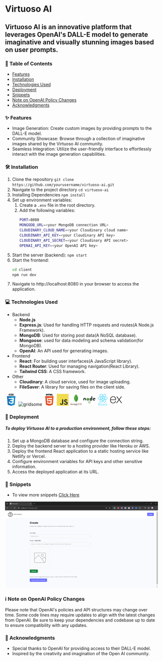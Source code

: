 # Virtuoso AI
## Virtuoso AI is an innovative platform that leverages OpenAI's DALL-E model to generate imaginative and visually stunning images based on user prompts.

### 📌 Table of Contents
 * [Features](#features)
 * [Installation](#installation)
* [Technologies Used](#technologies-used)
* [Deployment](#deployment)
* [Snippets](#snippets)
* [Note on OpenAI Policy Changes](#note-on-openai-policy-changes)
* [Acknowledgments](#acknowledgments)

<a id="features"></a>
### ✨ Features
- Image Generation: Create custom images by providing prompts to the DALL-E model.
- Community Showcase: Browse through a collection of imaginative images shared by the Virtuoso AI community.
- Seamless Integration: Utilize the user-friendly interface to effortlessly interact with the image generation capabilities.

<a id="installation"></a>
### 🛠️ Installation
1. Clone the repository  `git clone https://github.com/yourusername/virtuoso-ai.git`
2. Navigate to the project directory `cd virtuoso-ai`
3. Installing Dependencies `npm install`
4. Set up environment variables:
   1. Create a `.env` file in the root directory.
   2. Add the following variables:
      ```bash
      PORT=8080
      MONGODB_URL=<your MongoDB connection URL>
      CLOUDINARY_CLOUD_NAME=<your Cloudinary cloud name>
      CLOUDINARY_API_KEY=<your Cloudinary API key>
      CLOUDINARY_API_SECRET=<your Cloudinary API secret>
      OPENAI_API_KEY=<your OpenAI API key>
      ```
5. Start the server (backend): `npm start`
6. Start the frontend:
   ``` bash
   cd client
   npm run dev
   ```
7. Navigate to http://localhost:8080 in your browser to access the application.

<a id="technologies-used"></a>
### 💻 Technologies Used
- Backend
  - **Node.js**
  - **Express.js**: Used for handling HTTP requests and routes(A Node.js Framework).
  - **MongoDB**: Used for storing post data(A NoSQL database).
  - **Mongoose**: used for data modeling and schema validation(for MongoDB).
  - **OpenAI**: An API used for generating images.
- Frontend
  - **React**: For building user interfaces(A JavaScript library).
  - **React Router**: Used for managing navigation(React Library).
  - **Tailwind CSS**: A CSS framework.
- Other
  - **Cloudinary**: A cloud service, used for image uploading.
  - **FileSaver**: A library for saving files on the client side.

<p align="left">
  <img src="https://raw.githubusercontent.com/devicons/devicon/master/icons/css3/css3-original-wordmark.svg" alt="css3" width="40" height="40"/>  
  <img src="https://www.vectorlogo.zone/logos/gridsome/gridsome-icon.svg" alt="gridsome" width="40" height="40"/>
  <img src="https://raw.githubusercontent.com/devicons/devicon/master/icons/html5/html5-original-wordmark.svg" alt="html5" width="40" height="40"/>
  <img src="https://raw.githubusercontent.com/devicons/devicon/master/icons/javascript/javascript-original.svg" alt="javascript" width="40" height="40"/>  
  <img src="https://raw.githubusercontent.com/devicons/devicon/master/icons/mongodb/mongodb-original-wordmark.svg" alt="mongodb" width="40" height="40"/>  
  <img src="https://raw.githubusercontent.com/devicons/devicon/master/icons/nodejs/nodejs-original-wordmark.svg" alt="nodejs" width="40"     height="40"/>  
  <img src="https://raw.githubusercontent.com/devicons/devicon/master/icons/react/react-original-wordmark.svg" alt="react" width="40" height="40"/>
  <img src="https://raw.githubusercontent.com/devicons/devicon/master/icons/express/express-original.svg" alt="express" width="40" height="40"/> </p>

<a id="deployment"></a>
### 🚀 Deployment
##### To deploy Virtuoso AI to a production environment, follow these steps:
1. Set up a MongoDB database and configure the connection string.
2. Deploy the backend server to a hosting provider like Heroku or AWS.
3. Deploy the frontend React application to a static hosting service like Netlify or Vercel.
4. Configure environment variables for API keys and other sensitive information.
5. Access the deployed application at its URL.

<a id='snippets'></a>
### 📸 Snippets
- To view more snippets [Click Here](https://github.com/dwija12903/virtuoso-ai/tree/main/img)
<img src="https://github.com/dwija12903/virtuoso-ai/blob/main/img/CreatePost-Page.png">

<a id="note-on-openai-policy-changes"></a>
### ℹ️ Note on OpenAI Policy Changes
Please note that OpenAI's policies and API structures may change over time. Some code lines may require updates to align with the latest changes from OpenAI. Be sure to keep your dependencies and codebase up to date to ensure compatibility with any updates.

<a id="acknowledgments"></a>
### 🙏 Acknowledgments
- Special thanks to OpenAI for providing access to their DALL-E model.
- Inspired by the creativity and imagination of the Open AI community.



  




